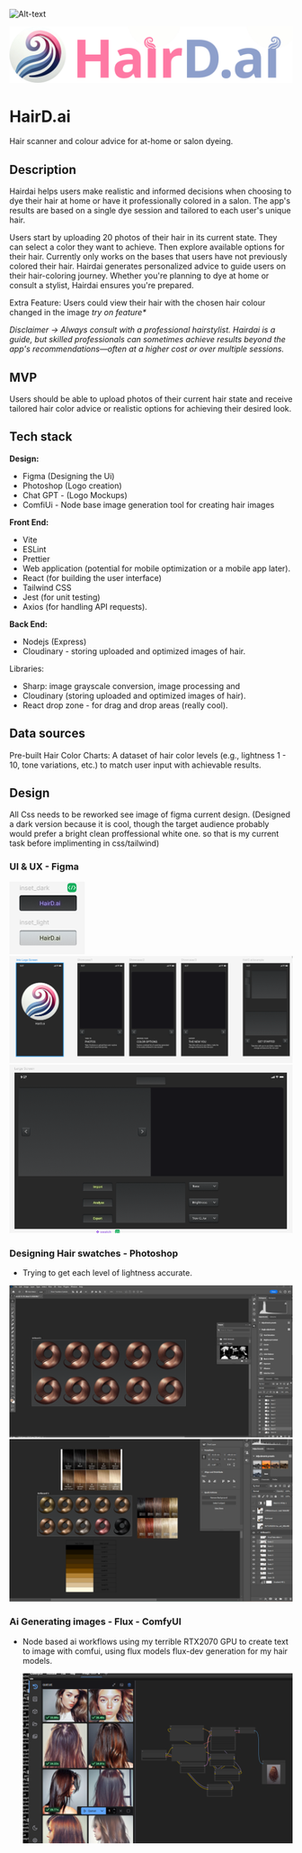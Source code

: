 ![Alt-text](https://img.shields.io/badge/yes-nodejs-8A2BE2)

![Logo](./client/src/assets/hairdai_logo_light.png)

# HairD.ai

Hair scanner and colour advice for at-home or salon dyeing.

## Description

Hairdai helps users make realistic and informed decisions when choosing to dye their hair at home or have it professionally colored in a salon. The app's results are based on a single dye session and tailored to each user's unique hair.

Users start by uploading 20 photos of their hair in its current state.
They can select a color they want to achieve.
Then explore available options for their hair.
Currently only works on the bases that users have not previously colored their hair.
Hairdai generates personalized advice to guide users on their hair-coloring journey. Whether you're planning to dye at home or consult a stylist, Hairdai ensures you're prepared.

Extra Feature: Users could view their hair with the chosen hair colour changed in the image _try on feature\*_

_Disclaimer -> Always consult with a professional hairstylist. Hairdai is a guide, but skilled professionals can sometimes achieve results beyond the app's recommendations—often at a higher cost or over multiple sessions._

## MVP

Users should be able to upload photos of their current hair state and receive tailored hair color advice or realistic options for achieving their desired look.

## Tech stack

**Design:**

- Figma (Designing the Ui)
- Photoshop (Logo creation)
- Chat GPT - (Logo Mockups)
- ComfiUi - Node base image generation tool for creating hair images

**Front End:**

- Vite
- ESLint
- Prettier
- Web application (potential for mobile optimization or a mobile app later).
- React (for building the user interface)
- Tailwind CSS
- Jest (for unit testing)
- Axios (for handling API requests).

**Back End:**

- Nodejs (Express)
- Cloudinary - storing uploaded and optimized images of hair.

Libraries:

- Sharp: image grayscale conversion, image processing and
- Cloudinary (storing uploaded and optimized images of hair).
- React drop zone - for drag and drop areas (really cool).

## Data sources

Pre-built Hair Color Charts:
A dataset of hair color levels (e.g., lightness 1 - 10, tone variations, etc.) to match user input with achievable results.

## Design

All Css needs to be reworked see image of figma current design. (Designed a dark version because it is cool, though the target audience probably would prefer a bright clean proffessional white one. so that is my current task before implimenting in css/tailwind)

### UI & UX - Figma

![Figma](./client/src/assets/buttons_inset.png)
![Figma](./client/src/assets/figma_dark_ui.png)
![Figma](./client/src/assets/figma_dark_ui_screen_large.png)

### Designing Hair swatches - Photoshop

- Trying to get each level of lightness accurate.

![ps_swatches](./client/src/assets/creating%20swatches%20in%20ps.png)
![ps_swatches](./client/src/assets/creating%20swatches%20in%20ps-2.png)

### Ai Generating images - Flux - ComfyUI

- Node based ai workflows using my terrible RTX2070 GPU to create text to image with comfui, using flux models flux-dev generation for my hair models.

  ![comfyui](./client/src/assets/comfyui_screenshot_hair_models.png)
